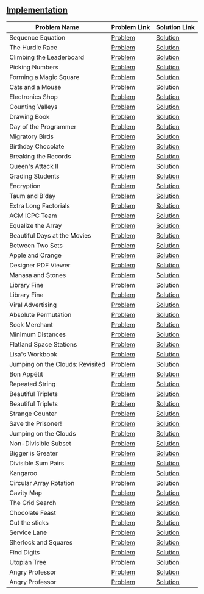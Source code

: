 ## [Implementation](https://www.hackerrank.com/domains/algorithms/implementation)

Problem Name|Problem Link|Solution Link
---|---|---
Sequence Equation|[Problem](https://www.hackerrank.com/challenges/permutation-equation/problem)|[Solution](/permutation-equation.java)
The Hurdle Race|[Problem](https://www.hackerrank.com/challenges/the-hurdle-race/problem)|[Solution](/the-hurdle-race.py)
Climbing the Leaderboard|[Problem](https://www.hackerrank.com/challenges/climbing-the-leaderboard/problem)|[Solution](/climbing-the-leaderboard.py)
Picking Numbers|[Problem](https://www.hackerrank.com/challenges/picking-numbers/problem)|[Solution](/picking-numbers.py)
Forming a Magic Square|[Problem](https://www.hackerrank.com/challenges/magic-square-forming/problem)|[Solution](/magic-square-forming.py)
Cats and a Mouse|[Problem](https://www.hackerrank.com/challenges/cats-and-a-mouse/problem)|[Solution](/cats-and-a-mouse.py)
Electronics Shop|[Problem](https://www.hackerrank.com/challenges/electronics-shop/problem)|[Solution](/electronics-shop.py)
Counting Valleys|[Problem](https://www.hackerrank.com/challenges/counting-valleys/problem)|[Solution](/counting-valleys.py)
Drawing Book |[Problem](https://www.hackerrank.com/challenges/drawing-book/problem)|[Solution](/drawing-book.py)
Day of the Programmer|[Problem](https://www.hackerrank.com/challenges/day-of-the-programmer/problem)|[Solution](/day-of-the-programmer.py)
Migratory Birds|[Problem](https://www.hackerrank.com/challenges/migratory-birds/problem)|[Solution](/migratory-birds.py)
Birthday Chocolate|[Problem](https://www.hackerrank.com/challenges/the-birthday-bar/problem)|[Solution](/the-birthday-bar.py)
Breaking the Records|[Problem](https://www.hackerrank.com/challenges/breaking-best-and-worst-records/problem)|[Solution](/breaking-best-and-worst-records.php)
Queen's Attack II|[Problem](https://www.hackerrank.com/challenges/queens-attack-2/problem)|[Solution](/queens-attack-2.cpp)
Grading Students|[Problem](https://www.hackerrank.com/challenges/grading/problem)|[Solution](/grading.cpp)
Encryption|[Problem](https://www.hackerrank.com/challenges/encryption/problem)|[Solution](/encryption.java)
Taum and B'day|[Problem](https://www.hackerrank.com/challenges/taum-and-bday/problem)|[Solution](/taum-and-bday.cpp)
Extra Long Factorials|[Problem](https://www.hackerrank.com/challenges/extra-long-factorials/problem)|[Solution](/extra-long-factorials.java)
ACM ICPC Team|[Problem](https://www.hackerrank.com/challenges/acm-icpc-team/problem)|[Solution](/acm-icpc-team.cpp)
Equalize the Array|[Problem](https://www.hackerrank.com/challenges/equality-in-a-array/problem)|[Solution](/equality-in-a-array.php)
Beautiful Days at the Movies|[Problem](https://www.hackerrank.com/challenges/beautiful-days-at-the-movies/problem)|[Solution](/beautiful-days-at-the-movies.cpp)
Between Two Sets|[Problem](https://www.hackerrank.com/challenges/between-two-sets/problem)|[Solution](/between-two-sets.cpp)
Apple and Orange|[Problem](https://www.hackerrank.com/challenges/apple-and-orange/problem)|[Solution](/apple-and-orange.cpp)
Designer PDF Viewer|[Problem](https://www.hackerrank.com/challenges/designer-pdf-viewer/problem)|[Solution](/designer-pdf-viewer.cpp)
Manasa and Stones|[Problem](https://www.hackerrank.com/challenges/manasa-and-stones/problem)|[Solution](/manasa-and-stones.php)
Library Fine|[Problem](https://www.hackerrank.com/challenges/library-fine/problem)|[Solution](/library-fine.py)
Library Fine|[Problem](https://www.hackerrank.com/challenges/library-fine/problem)|[Solution](/library-fine.php)
Viral Advertising|[Problem](https://www.hackerrank.com/challenges/strange-advertising/problem)|[Solution](/strange-advertising.py)
Absolute Permutation|[Problem](https://www.hackerrank.com/challenges/absolute-permutation/problem)|[Solution](/absolute-permutation.cpp)
Sock Merchant|[Problem](https://www.hackerrank.com/challenges/sock-merchant/problem)|[Solution](/sock-merchant.cpp)
Minimum Distances|[Problem](https://www.hackerrank.com/challenges/minimum-distances/problem)|[Solution](/minimum-distances.cpp)
Flatland Space Stations|[Problem](https://www.hackerrank.com/challenges/flatland-space-stations/problem)|[Solution](/flatland-space-stations.cpp)
Lisa's Workbook|[Problem](https://www.hackerrank.com/challenges/lisa-workbook/problem)|[Solution](/lisa-workbook.cpp)
Jumping on the Clouds: Revisited|[Problem](https://www.hackerrank.com/challenges/jumping-on-the-clouds-revisited/problem)|[Solution](/jumping-on-the-clouds-revisited.php)
Bon Appétit|[Problem](https://www.hackerrank.com/challenges/bon-appetit/problem)|[Solution](/bon-appetit.php)
Repeated String|[Problem](https://www.hackerrank.com/challenges/repeated-string/problem)|[Solution](/repeated-string.php)
Beautiful Triplets|[Problem](https://www.hackerrank.com/challenges/beautiful-triplets/problem)|[Solution](/beautiful-triplets.php)
Beautiful Triplets|[Problem](https://www.hackerrank.com/challenges/beautiful-triplets/problem)|[Solution](/beautiful-triplets.php)
Strange Counter|[Problem](https://www.hackerrank.com/challenges/strange-code/problem)|[Solution](/strange-code.php)
Save the Prisoner!|[Problem](https://www.hackerrank.com/challenges/save-the-prisoner/problem)|[Solution](/save-the-prisoner.c)
Jumping on the Clouds|[Problem](https://www.hackerrank.com/challenges/jumping-on-the-clouds/problem)|[Solution](/jumping-on-the-clouds.php)
Non-Divisible Subset|[Problem](https://www.hackerrank.com/challenges/non-divisible-subset/problem)|[Solution](/non-divisible-subset.php)
Bigger is Greater|[Problem](https://www.hackerrank.com/challenges/bigger-is-greater/problem)|[Solution](/bigger-is-greater.php)
Divisible Sum Pairs|[Problem](https://www.hackerrank.com/challenges/divisible-sum-pairs/problem)|[Solution](/divisible-sum-pairs.c)
Kangaroo|[Problem](https://www.hackerrank.com/challenges/kangaroo/problem)|[Solution](/kangaroo.py)
Circular Array Rotation|[Problem](https://www.hackerrank.com/challenges/circular-array-rotation/problem)|[Solution](/circular-array-rotation.c)
Cavity Map|[Problem](https://www.hackerrank.com/challenges/cavity-map/problem)|[Solution](/cavity-map.php)
The Grid Search|[Problem](https://www.hackerrank.com/challenges/the-grid-search/problem)|[Solution](/the-grid-search.cpp)
Chocolate Feast |[Problem](https://www.hackerrank.com/challenges/chocolate-feast/problem)|[Solution](/chocolate-feast.php)
Cut the sticks|[Problem](https://www.hackerrank.com/challenges/cut-the-sticks/problem)|[Solution](/cut-the-sticks.php)
Service Lane|[Problem](https://www.hackerrank.com/challenges/service-lane/problem)|[Solution](/service-lane.py)
Sherlock and Squares|[Problem](https://www.hackerrank.com/challenges/sherlock-and-squares/problem)|[Solution](/sherlock-and-squares.java)
Find Digits|[Problem](https://www.hackerrank.com/challenges/find-digits/problem)|[Solution](/find-digits.py)
Utopian Tree|[Problem](https://www.hackerrank.com/challenges/utopian-tree/problem)|[Solution](/utopian-tree.java)
Angry Professor|[Problem](https://www.hackerrank.com/challenges/angry-professor/problem)|[Solution](/angry-professor.java)
Angry Professor|[Problem](https://www.hackerrank.com/challenges/angry-professor/problem)|[Solution](/angry-professor.java)
